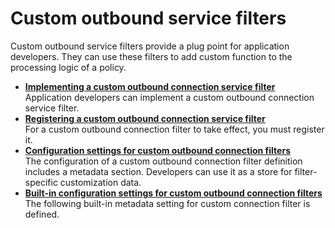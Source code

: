 # Custom outbound service filters

Custom outbound service filters provide a plug point for application developers. They can use these filters to add custom function to the processing logic of a policy.

-   **[Implementing a custom outbound connection service filter](../dev-portlet/outbhttp_cust_srvc_filtrs_impl.md)**  
Application developers can implement a custom outbound connection service filter.
-   **[Registering a custom outbound connection service filter](../dev-portlet/outbhttp_cust_srvc_filtrs_reg.md)**  
For a custom outbound connection filter to take effect, you must register it.
-   **[Configuration settings for custom outbound connection filters](../dev-portlet/outbhttp_cust_srvc_filtrs_cfg_sets.md)**  
The configuration of a custom outbound connection filter definition includes a metadata section. Developers can use it as a store for filter-specific customization data.
-   **[Built-in configuration settings for custom outbound connection filters](../dev-portlet/outbhttp_cust_srvc_filtrs_cfg_sets_blt_in.md)**  
The following built-in metadata setting for custom connection filter is defined.


